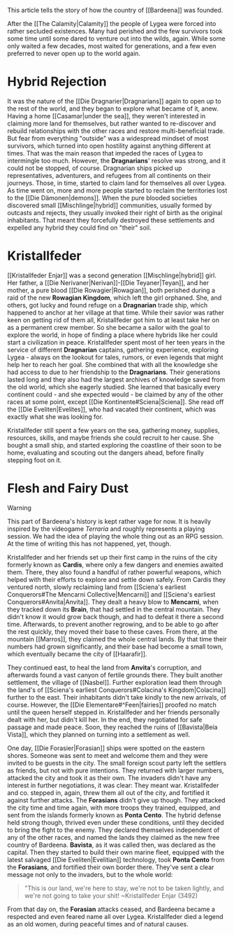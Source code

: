 This article tells the story of how the country of [[Bardeena]] was founded.

After the [[The Calamity|Calamity]] the people of Lygea were forced into rather secluded existences. Many had perished and the few survivors took some time until some dared to venture out into the wilds, again. While some only waited a few decades, most waited for generations, and a few even preferred to never open up to the world again.
# Hybrid Rejection
It was the nature of the [[Die Dragnarier|Dragnarians]] again to open up to the rest of the world, and they began to explore what became of it, anew. Having a home [[Casamar|under the sea]], they weren't interested in claiming more land for themselves, but rather wanted to re-discover and rebuild relationships with the other races  and restore multi-beneficial trade.
But fear from everything "outside" was a widespread mindset of most survivors, which turned into open hostility against anything different at times. That was the main reason that impeded the races of Lygea to intermingle too much. However, the **Dragnarians**' resolve was strong, and it could not be stopped, of course.
Dragnarian ships picked up representatives, adventurers, and refugees from all continents on their journeys. Those, in time, started to claim land for themselves all over Lygea. As time went on, more and more people started to reclaim the territories lost to the [[Die Dämonen|demons]]. When the pure blooded societies discovered small [[Mischlinge|hybrid]] communities, usually formed by outcasts and rejects, they usually invoked their right of birth as the original inhabitants. That meant they forcefully destroyed these settlements and expelled any hybrid they could find on "their" soil.
# Kristallfeder
[[Kristallfeder Enjar]] was a second generation [[Mischlinge|hybrid]] girl. Her father, a [[Die Nerivaner|Nerivan]]-[[Die Teyaner|Teyan]], and her mother, a pure blood [[Die Rowagier|Rowagian]], both perished during a raid of the new **Rowagian Kingdom**, which left the girl orphaned. She, and others, got lucky and found refuge on a **Dragnarian** trade ship, which happened to anchor at her village at that time. While their savior was rather keen on getting rid of them all, Kristallfeder got him to at least take her on as a permanent crew member. So she became a sailor with the goal to explore the world, in hope of finding a place where hybrids like her could start a civilization in peace. 
Kristallfeder spent most of her teen years in the service of different **Dragnarian** captains, gathering experience, exploring Lygea - always on the lookout for tales, rumors, or even legends that might help her to reach her goal. She combined that with all the knowledge she had access to due to her friendship to the **Dragnarians**. Their generations lasted long and they also had the largest archives of knowledge saved from the old world, which she eagerly studied.
She learned that basically every continent could - and she expected would - be claimed by any of the other races at some point, except [[Die Kontinente#Sciena|Sciena]]. She read off the [[Die Eveliten|Evelites]], who had vacated their continent, which was exactly what she was looking for.

Kristallfeder still spent a few years on the sea, gathering money, supplies, resources, skills, and maybe friends she could recruit to her cause. She bought a small ship, and started exploring the coastline of their soon to be home, evaluating and scouting out the dangers ahead, before finally stepping foot on it.
# Flesh and Fairy Dust

>[!warning]
>This part of Bardeena's history is kept rather vage for now. It is heavily inspired by the videogame *Terraria* and roughly represents a playing session. We had the idea of playing the whole thing out as an RPG session. At the time of writing this has not happened, yet, though.

Kristallfeder and her friends set up their first camp in the ruins of the city formerly known as **Cardis**, where only a few dangers and enemies awaited them. There, they also found a handful of rather powerful weapons, which helped with their efforts to explore and settle down safely.
From Cardis they ventured north, slowly reclaiming land from [[Sciena's earliest Conquerors#The Mencarni Collective|Mencarni]] and [[Sciena's earliest Conquerors#Anvita|Anvita]]. They dealt a heavy blow to **Mencarni**, when they tracked down its **Brain**, that had settled in the central mountain. They didn't know it would grow back though, and had to defeat it there a second time. Afterwards, to prevent another regrowing, and to be able to go after the rest quickly, they moved their base to these caves.
From there, at the mountain [[Marros]], they claimed the whole central lands. By that time their numbers had grown significantly, and their base had become a small town, which eventually became the city of [[Haarafir]].

They continued east, to heal the land from **Anvita**'s corruption, and afterwards found a vast canyon of fertile grounds there. They built another settlement, the village of [[Nasbel]].
Further exploration lead them through the land's of [[Sciena's earliest Conquerors#Colacina's Kingdom|Colacina]] further to the east. Their inhabitants didn't take kindly to the new arrivals, of course. However, the [[Die Elementare#^Feen|fairies]] proofed no match until the queen herself stepped in. Kristallfeder and her friends personally dealt with her, but didn't kill her. In the end, they negotiated for safe passage and made peace. Soon, they reached the ruins of [[Bavista|Beía Vista]], which they planned on turning into a settlement as well.

One day, [[Die Forasier|Forasian]] ships were spotted on the eastern shores. Someone was sent to meet and welcome them and they were invited to be guests in the city. The small foreign scout party left the settlers as friends, but not with pure intentions. They returned with larger numbers, attacked the city and took it as their own. The invaders didn't have any interest in further negotiations, it was clear: They meant war. Kristallfeder and co. stepped in, again, threw them all out of the city, and fortified it against further attacks.
The **Forasians** didn't give up though. They attacked the city time and time again, with more troops they trained, equipped, and sent from the islands formerly known as **Ponta Cento**. The hybrid defense held strong though, thrived even under these conditions, until they decided to bring the fight to the enemy. They declared themselves independent of any of the other races, and named the lands they claimed as the new free country of Bardeena. **Bavista**, as it was called then, was declared as the capital.
Then they started to build their own marine fleet, equipped with the latest salvaged [[Die Eveliten|Evelitian]] technology, took **Ponta Cento** from the **Forasians**, and fortified their own border there. They've sent a clear message not only to the invaders, but to the whole world: 

> "This is our land, we're here to stay, we're not to be taken lightly, and we're not going to take your shit! ~Kristallfeder Enjar (3492)

From that day on, the **Forasian** attacks ceased, and Bardeena became a respected and even feared name all over Lygea. Kristallfeder died a legend as an old women, during peaceful times and of natural causes.